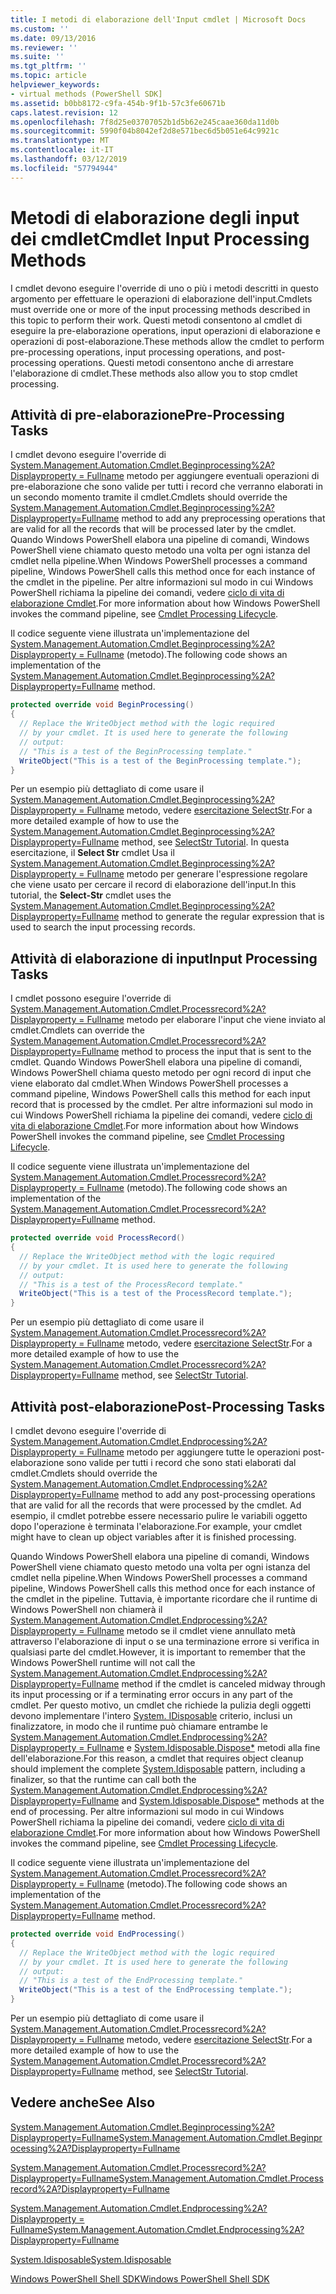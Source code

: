 ```yaml
---
title: I metodi di elaborazione dell'Input cmdlet | Microsoft Docs
ms.custom: ''
ms.date: 09/13/2016
ms.reviewer: ''
ms.suite: ''
ms.tgt_pltfrm: ''
ms.topic: article
helpviewer_keywords:
- virtual methods (PowerShell SDK]
ms.assetid: b0bb8172-c9fa-454b-9f1b-57c3fe60671b
caps.latest.revision: 12
ms.openlocfilehash: 7f8d25e03707052b1d5b62e245caae360da11d0b
ms.sourcegitcommit: 5990f04b8042ef2d8e571bec6d5b051e64c9921c
ms.translationtype: MT
ms.contentlocale: it-IT
ms.lasthandoff: 03/12/2019
ms.locfileid: "57794944"
---
```

# <a name="cmdlet-input-processing-methods"></a><span data-ttu-id="bff8c-102">Metodi di elaborazione degli input dei cmdlet</span><span class="sxs-lookup"><span data-stu-id="bff8c-102">Cmdlet Input Processing Methods</span></span>

<span data-ttu-id="bff8c-103">I cmdlet devono eseguire l'override di uno o più i metodi descritti in questo argomento per effettuare le operazioni di elaborazione dell'input.</span><span class="sxs-lookup"><span data-stu-id="bff8c-103">Cmdlets must override one or more of the input processing methods described in this topic to perform their work.</span></span> <span data-ttu-id="bff8c-104">Questi metodi consentono al cmdlet di eseguire la pre-elaborazione operations, input operazioni di elaborazione e operazioni di post-elaborazione.</span><span class="sxs-lookup"><span data-stu-id="bff8c-104">These methods allow the cmdlet to perform pre-processing operations, input processing operations, and post-processing operations.</span></span> <span data-ttu-id="bff8c-105">Questi metodi consentono anche di arrestare l'elaborazione di cmdlet.</span><span class="sxs-lookup"><span data-stu-id="bff8c-105">These methods also allow you to stop cmdlet processing.</span></span>

## <a name="pre-processing-tasks"></a><span data-ttu-id="bff8c-106">Attività di pre-elaborazione</span><span class="sxs-lookup"><span data-stu-id="bff8c-106">Pre-Processing Tasks</span></span>

<span data-ttu-id="bff8c-107">I cmdlet devono eseguire l'override di [System.Management.Automation.Cmdlet.Beginprocessing%2A? Displayproperty = Fullname](/dotnet/api/system.management.automation.cmdlet.beginprocessing?view=powershellsdk-1.1.0) metodo per aggiungere eventuali operazioni di pre-elaborazione che sono valide per tutti i record che verranno elaborati in un secondo momento tramite il cmdlet.</span><span class="sxs-lookup"><span data-stu-id="bff8c-107">Cmdlets should override the [System.Management.Automation.Cmdlet.Beginprocessing%2A?Displayproperty=Fullname](/dotnet/api/system.management.automation.cmdlet.beginprocessing?view=powershellsdk-1.1.0) method to add any preprocessing operations that are valid for all the records that will be processed later by the cmdlet.</span></span> <span data-ttu-id="bff8c-108">Quando Windows PowerShell elabora una pipeline di comandi, Windows PowerShell viene chiamato questo metodo una volta per ogni istanza del cmdlet nella pipeline.</span><span class="sxs-lookup"><span data-stu-id="bff8c-108">When Windows PowerShell processes a command pipeline, Windows PowerShell calls this method once for each instance of the cmdlet in the pipeline.</span></span> <span data-ttu-id="bff8c-109">Per altre informazioni sul modo in cui Windows PowerShell richiama la pipeline dei comandi, vedere [ciclo di vita di elaborazione Cmdlet](https://msdn.microsoft.com/en-us/3202f55c-314d-4ac3-ad78-4c7ca72253c5).</span><span class="sxs-lookup"><span data-stu-id="bff8c-109">For more information about how Windows PowerShell invokes the command pipeline, see [Cmdlet Processing Lifecycle](https://msdn.microsoft.com/en-us/3202f55c-314d-4ac3-ad78-4c7ca72253c5).</span></span>

<span data-ttu-id="bff8c-110">Il codice seguente viene illustrata un'implementazione del [System.Management.Automation.Cmdlet.Beginprocessing%2A? Displayproperty = Fullname](/dotnet/api/system.management.automation.cmdlet.beginprocessing?view=powershellsdk-1.1.0) (metodo).</span><span class="sxs-lookup"><span data-stu-id="bff8c-110">The following code shows an implementation of the [System.Management.Automation.Cmdlet.Beginprocessing%2A?Displayproperty=Fullname](/dotnet/api/system.management.automation.cmdlet.beginprocessing?view=powershellsdk-1.1.0) method.</span></span>

```csharp
protected override void BeginProcessing()
{
  // Replace the WriteObject method with the logic required
  // by your cmdlet. It is used here to generate the following
  // output:
  // "This is a test of the BeginProcessing template."
  WriteObject("This is a test of the BeginProcessing template.");
}
```

<span data-ttu-id="bff8c-111">Per un esempio più dettagliato di come usare il [System.Management.Automation.Cmdlet.Beginprocessing%2A? Displayproperty = Fullname](/dotnet/api/system.management.automation.cmdlet.beginprocessing?view=powershellsdk-1.1.0) metodo, vedere [esercitazione SelectStr](./selectstr-tutorial.md).</span><span class="sxs-lookup"><span data-stu-id="bff8c-111">For a more detailed example of how to use the [System.Management.Automation.Cmdlet.Beginprocessing%2A?Displayproperty=Fullname](/dotnet/api/system.management.automation.cmdlet.beginprocessing?view=powershellsdk-1.1.0) method, see [SelectStr Tutorial](./selectstr-tutorial.md).</span></span> <span data-ttu-id="bff8c-112">In questa esercitazione, il **Select Str** cmdlet Usa il [System.Management.Automation.Cmdlet.Beginprocessing%2A? Displayproperty = Fullname](/dotnet/api/system.management.automation.cmdlet.beginprocessing?view=powershellsdk-1.1.0) metodo per generare l'espressione regolare che viene usato per cercare il record di elaborazione dell'input.</span><span class="sxs-lookup"><span data-stu-id="bff8c-112">In this tutorial, the **Select-Str** cmdlet uses the [System.Management.Automation.Cmdlet.Beginprocessing%2A?Displayproperty=Fullname](/dotnet/api/system.management.automation.cmdlet.beginprocessing?view=powershellsdk-1.1.0) method to generate the regular expression that is used to search the input processing records.</span></span>

## <a name="input-processing-tasks"></a><span data-ttu-id="bff8c-113">Attività di elaborazione di input</span><span class="sxs-lookup"><span data-stu-id="bff8c-113">Input Processing Tasks</span></span>

<span data-ttu-id="bff8c-114">I cmdlet possono eseguire l'override di [System.Management.Automation.Cmdlet.Processrecord%2A? Displayproperty = Fullname](/dotnet/api/system.management.automation.cmdlet.processrecord?view=powershellsdk-1.1.0) metodo per elaborare l'input che viene inviato al cmdlet.</span><span class="sxs-lookup"><span data-stu-id="bff8c-114">Cmdlets can override the [System.Management.Automation.Cmdlet.Processrecord%2A?Displayproperty=Fullname](/dotnet/api/system.management.automation.cmdlet.processrecord?view=powershellsdk-1.1.0) method to process the input that is sent to the cmdlet.</span></span> <span data-ttu-id="bff8c-115">Quando Windows PowerShell elabora una pipeline di comandi, Windows PowerShell chiama questo metodo per ogni record di input che viene elaborato dal cmdlet.</span><span class="sxs-lookup"><span data-stu-id="bff8c-115">When Windows PowerShell processes a command pipeline, Windows PowerShell calls this method for each input record that is processed by the cmdlet.</span></span> <span data-ttu-id="bff8c-116">Per altre informazioni sul modo in cui Windows PowerShell richiama la pipeline dei comandi, vedere [ciclo di vita di elaborazione Cmdlet](https://msdn.microsoft.com/en-us/3202f55c-314d-4ac3-ad78-4c7ca72253c5).</span><span class="sxs-lookup"><span data-stu-id="bff8c-116">For more information about how Windows PowerShell invokes the command pipeline, see [Cmdlet Processing Lifecycle](https://msdn.microsoft.com/en-us/3202f55c-314d-4ac3-ad78-4c7ca72253c5).</span></span>

<span data-ttu-id="bff8c-117">Il codice seguente viene illustrata un'implementazione del [System.Management.Automation.Cmdlet.Processrecord%2A? Displayproperty = Fullname](/dotnet/api/system.management.automation.cmdlet.processrecord?view=powershellsdk-1.1.0) (metodo).</span><span class="sxs-lookup"><span data-stu-id="bff8c-117">The following code shows an implementation of the [System.Management.Automation.Cmdlet.Processrecord%2A?Displayproperty=Fullname](/dotnet/api/system.management.automation.cmdlet.processrecord?view=powershellsdk-1.1.0) method.</span></span>

```csharp
protected override void ProcessRecord()
{
  // Replace the WriteObject method with the logic required
  // by your cmdlet. It is used here to generate the following
  // output:
  // "This is a test of the ProcessRecord template."
  WriteObject("This is a test of the ProcessRecord template.");
}
```

<span data-ttu-id="bff8c-118">Per un esempio più dettagliato di come usare il [System.Management.Automation.Cmdlet.Processrecord%2A? Displayproperty = Fullname](/dotnet/api/system.management.automation.cmdlet.processrecord?view=powershellsdk-1.1.0) metodo, vedere [esercitazione SelectStr](./selectstr-tutorial.md).</span><span class="sxs-lookup"><span data-stu-id="bff8c-118">For a more detailed example of how to use the [System.Management.Automation.Cmdlet.Processrecord%2A?Displayproperty=Fullname](/dotnet/api/system.management.automation.cmdlet.processrecord?view=powershellsdk-1.1.0) method, see [SelectStr Tutorial](./selectstr-tutorial.md).</span></span>

## <a name="post-processing-tasks"></a><span data-ttu-id="bff8c-119">Attività post-elaborazione</span><span class="sxs-lookup"><span data-stu-id="bff8c-119">Post-Processing Tasks</span></span>

<span data-ttu-id="bff8c-120">I cmdlet devono eseguire l'override di [System.Management.Automation.Cmdlet.Endprocessing%2A? Displayproperty = Fullname](/dotnet/api/system.management.automation.cmdlet.endprocessing?view=powershellsdk-1.1.0) metodo per aggiungere tutte le operazioni post-elaborazione sono valide per tutti i record che sono stati elaborati dal cmdlet.</span><span class="sxs-lookup"><span data-stu-id="bff8c-120">Cmdlets should override the [System.Management.Automation.Cmdlet.Endprocessing%2A?Displayproperty=Fullname](/dotnet/api/system.management.automation.cmdlet.endprocessing?view=powershellsdk-1.1.0) method to add any post-processing operations that are valid for all the records that were processed by the cmdlet.</span></span> <span data-ttu-id="bff8c-121">Ad esempio, il cmdlet potrebbe essere necessario pulire le variabili oggetto dopo l'operazione è terminata l'elaborazione.</span><span class="sxs-lookup"><span data-stu-id="bff8c-121">For example, your cmdlet might have to clean up object variables after it is finished processing.</span></span>

<span data-ttu-id="bff8c-122">Quando Windows PowerShell elabora una pipeline di comandi, Windows PowerShell viene chiamato questo metodo una volta per ogni istanza del cmdlet nella pipeline.</span><span class="sxs-lookup"><span data-stu-id="bff8c-122">When Windows PowerShell processes a command pipeline, Windows PowerShell calls this method once for each instance of the cmdlet in the pipeline.</span></span> <span data-ttu-id="bff8c-123">Tuttavia, è importante ricordare che il runtime di Windows PowerShell non chiamerà il [System.Management.Automation.Cmdlet.Endprocessing%2A? Displayproperty = Fullname](/dotnet/api/system.management.automation.cmdlet.endprocessing?view=powershellsdk-1.1.0) metodo se il cmdlet viene annullato metà attraverso l'elaborazione di input o se una terminazione errore si verifica in qualsiasi parte del cmdlet.</span><span class="sxs-lookup"><span data-stu-id="bff8c-123">However, it is important to remember that the Windows PowerShell runtime will not call the [System.Management.Automation.Cmdlet.Endprocessing%2A?Displayproperty=Fullname](/dotnet/api/system.management.automation.cmdlet.endprocessing?view=powershellsdk-1.1.0) method if the cmdlet is canceled midway through its input processing or if a terminating error occurs in any part of the cmdlet.</span></span> <span data-ttu-id="bff8c-124">Per questo motivo, un cmdlet che richiede la pulizia degli oggetti devono implementare l'intero [System. IDisposable](/dotnet/api/System.IDisposable) criterio, inclusi un finalizzatore, in modo che il runtime può chiamare entrambe le [ System.Management.Automation.Cmdlet.Endprocessing%2A? Displayproperty = Fullname](/dotnet/api/system.management.automation.cmdlet.endprocessing?view=powershellsdk-1.1.0) e [System.Idisposable.Dispose\*](/dotnet/api/System.IDisposable.Dispose) metodi alla fine dell'elaborazione.</span><span class="sxs-lookup"><span data-stu-id="bff8c-124">For this reason, a cmdlet that requires object cleanup should implement the complete [System.Idisposable](/dotnet/api/System.IDisposable) pattern, including a finalizer, so that the runtime can call both the [System.Management.Automation.Cmdlet.Endprocessing%2A?Displayproperty=Fullname](/dotnet/api/system.management.automation.cmdlet.endprocessing?view=powershellsdk-1.1.0) and [System.Idisposable.Dispose\*](/dotnet/api/System.IDisposable.Dispose) methods at the end of processing.</span></span> <span data-ttu-id="bff8c-125">Per altre informazioni sul modo in cui Windows PowerShell richiama la pipeline dei comandi, vedere [ciclo di vita di elaborazione Cmdlet](https://msdn.microsoft.com/en-us/3202f55c-314d-4ac3-ad78-4c7ca72253c5).</span><span class="sxs-lookup"><span data-stu-id="bff8c-125">For more information about how Windows PowerShell invokes the command pipeline, see [Cmdlet Processing Lifecycle](https://msdn.microsoft.com/en-us/3202f55c-314d-4ac3-ad78-4c7ca72253c5).</span></span>

<span data-ttu-id="bff8c-126">Il codice seguente viene illustrata un'implementazione del [System.Management.Automation.Cmdlet.Processrecord%2A? Displayproperty = Fullname](/dotnet/api/system.management.automation.cmdlet.processrecord?view=powershellsdk-1.1.0) (metodo).</span><span class="sxs-lookup"><span data-stu-id="bff8c-126">The following code shows an implementation of the [System.Management.Automation.Cmdlet.Processrecord%2A?Displayproperty=Fullname](/dotnet/api/system.management.automation.cmdlet.processrecord?view=powershellsdk-1.1.0) method.</span></span>

```csharp
protected override void EndProcessing()
{
  // Replace the WriteObject method with the logic required
  // by your cmdlet. It is used here to generate the following
  // output:
  // "This is a test of the EndProcessing template."
  WriteObject("This is a test of the EndProcessing template.");
}
```

<span data-ttu-id="bff8c-127">Per un esempio più dettagliato di come usare il [System.Management.Automation.Cmdlet.Processrecord%2A? Displayproperty = Fullname](/dotnet/api/system.management.automation.cmdlet.processrecord?view=powershellsdk-1.1.0) metodo, vedere [esercitazione SelectStr](./selectstr-tutorial.md).</span><span class="sxs-lookup"><span data-stu-id="bff8c-127">For a more detailed example of how to use the [System.Management.Automation.Cmdlet.Processrecord%2A?Displayproperty=Fullname](/dotnet/api/system.management.automation.cmdlet.processrecord?view=powershellsdk-1.1.0) method, see [SelectStr Tutorial](./selectstr-tutorial.md).</span></span>

## <a name="see-also"></a><span data-ttu-id="bff8c-128">Vedere anche</span><span class="sxs-lookup"><span data-stu-id="bff8c-128">See Also</span></span>

[<span data-ttu-id="bff8c-129">System.Management.Automation.Cmdlet.Beginprocessing%2A?Displayproperty=Fullname</span><span class="sxs-lookup"><span data-stu-id="bff8c-129">System.Management.Automation.Cmdlet.Beginprocessing%2A?Displayproperty=Fullname</span></span>](/dotnet/api/system.management.automation.cmdlet.beginprocessing?view=powershellsdk-1.1.0)

[<span data-ttu-id="bff8c-130">System.Management.Automation.Cmdlet.Processrecord%2A?Displayproperty=Fullname</span><span class="sxs-lookup"><span data-stu-id="bff8c-130">System.Management.Automation.Cmdlet.Processrecord%2A?Displayproperty=Fullname</span></span>](/dotnet/api/system.management.automation.cmdlet.processrecord?view=powershellsdk-1.1.0)

[<span data-ttu-id="bff8c-131">System.Management.Automation.Cmdlet.Endprocessing%2A? Displayproperty = Fullname</span><span class="sxs-lookup"><span data-stu-id="bff8c-131">System.Management.Automation.Cmdlet.Endprocessing%2A?Displayproperty=Fullname</span></span>](/dotnet/api/system.management.automation.cmdlet.endprocessing?view=powershellsdk-1.1.0)

[<span data-ttu-id="bff8c-132">System.Idisposable</span><span class="sxs-lookup"><span data-stu-id="bff8c-132">System.Idisposable</span></span>](/dotnet/api/System.IDisposable)

[<span data-ttu-id="bff8c-133">Windows PowerShell Shell SDK</span><span class="sxs-lookup"><span data-stu-id="bff8c-133">Windows PowerShell Shell SDK</span></span>](../windows-powershell-reference.md)

